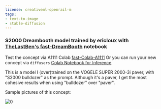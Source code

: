```yaml
---
license: creativeml-openrail-m
tags:
- text-to-image
- stable-diffusion
---
```

### S2000 Dreambooth model trained by ericloux with [TheLastBen's fast-DreamBooth](https://colab.research.google.com/github/TheLastBen/fast-stable-diffusion/blob/main/fast-DreamBooth.ipynb) notebook


Test the concept via A1111 Colab [fast-Colab-A1111](https://colab.research.google.com/github/TheLastBen/fast-stable-diffusion/blob/main/fast_stable_diffusion_AUTOMATIC1111.ipynb)
Or you can run your new concept via `diffusers` [Colab Notebook for Inference](https://colab.research.google.com/github/huggingface/notebooks/blob/main/diffusers/sd_dreambooth_inference.ipynb)

This is a model I (over)trained on the VOGELE SUPER 2000-3i paver, with "S2000 bulldozer" as the prompt. Although it's a paver, I get the most cohesive results when using "bulldozer" over "paver".

Sample pictures of this concept:

![0](https://huggingface.co/ericloux/s2000/resolve/main/sample_images/00002-691001940-a_ridiculously_tall_S2000_paver.png)
    
